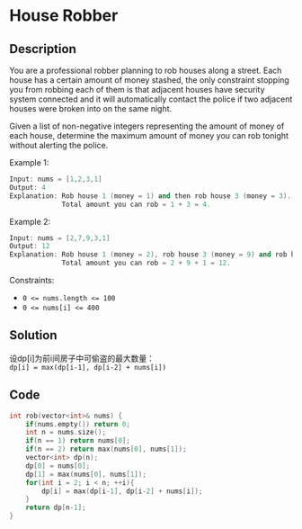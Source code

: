 # House Robber

## Description
You are a professional robber planning to rob houses along a street. Each house has a certain amount of money stashed, the only constraint stopping you from robbing each of them is that adjacent houses have security system connected and it will automatically contact the police if two adjacent houses were broken into on the same night.

Given a list of non-negative integers representing the amount of money of each house, determine the maximum amount of money you can rob tonight without alerting the police.

Example 1:
```C++
Input: nums = [1,2,3,1]
Output: 4
Explanation: Rob house 1 (money = 1) and then rob house 3 (money = 3).
             Total amount you can rob = 1 + 3 = 4.
```
Example 2:
```C++
Input: nums = [2,7,9,3,1]
Output: 12
Explanation: Rob house 1 (money = 2), rob house 3 (money = 9) and rob house 5 (money = 1).
             Total amount you can rob = 2 + 9 + 1 = 12.
```

Constraints:
- `0 <= nums.length <= 100`
- `0 <= nums[i] <= 400`

## Solution

设dp[i]为前i间房子中可偷盗的最大数量：  
`dp[i] = max(dp[i-1], dp[i-2] + nums[i])`

## Code
```c++
int rob(vector<int>& nums) {
    if(nums.empty()) return 0;
    int n = nums.size();
    if(n == 1) return nums[0];
    if(n == 2) return max(nums[0], nums[1]);
    vector<int> dp(n);
    dp[0] = nums[0];
    dp[1] = max(nums[0], nums[1]);
    for(int i = 2; i < n; ++i){
        dp[i] = max(dp[i-1], dp[i-2] + nums[i]);
    }
    return dp[n-1];
}
```